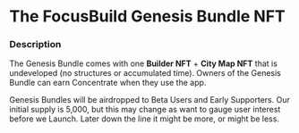 # The FocusBuild Genesis Bundle NFT

### **Description**

The Genesis Bundle comes with one **Builder NFT** + **City Map NFT** that is undeveloped (no structures or accumulated time). Owners of the Genesis Bundle can earn Concentrate when they use the app.&#x20;

Genesis Bundles will be airdropped to Beta Users and Early Supporters. Our initial supply is 5,000, but this may change as want to gauge user interest before we Launch. Later down the line it might be more, or might be less.&#x20;
